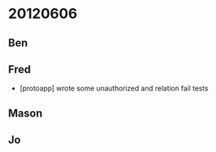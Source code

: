 # 20120606

## Ben



## Fred
- [protoapp] wrote some unauthorized and relation fail tests



## Mason



## Jo